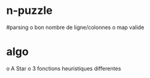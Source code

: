 # n-puzzle

#parsing
o bon nombre de ligne/colonnes
o map valide


# algo
o A Star
o 3 fonctions heuristiques differentes
